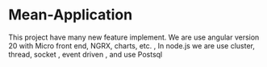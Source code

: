 # Mean-Application
This project have many new feature implement. We are use angular version 20 with Micro front end, NGRX, charts, etc. ,  In node.js we are use cluster, thread, socket , event driven , and use Postsql 
